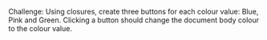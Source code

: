 Challenge: Using closures, create three buttons for each colour value: Blue, Pink and Green. Clicking a button should change the document body colour to the colour value.
